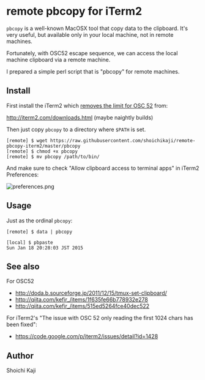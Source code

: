 # remote pbcopy for iTerm2

`pbcopy` is a well-known MacOSX tool that copy data to the clipboard.
It's very useful, but available only in your local machine, not in remote machines.

Fortunately, with OSC52 escape sequence,
we can access the local machine clipboard via a remote machine.

I prepared a simple perl script that is "pbcopy" for remote machines.

## Install

First install the iTerm2 which
[removes the limit for OSC 52](https://code.google.com/p/iterm2/issues/detail?id=1428) from:

http://iterm2.com/downloads.html (maybe naightly builds)

Then just copy `pbcopy` to a directory where `$PATH` is set.

    [remote] $ wget https://raw.githubusercontent.com/shoichikaji/remote-pbcopy-iterm2/master/pbcopy
    [remote] $ chmod +x pbcopy
    [remote] $ mv pbcopy /path/to/bin/

And make sure to check "Allow clipboard access to terminal apps" in iTerm2 Preferences:

![preferences.png](https://raw.githubusercontent.com/shoichikaji/remote-pbcopy-iterm2/master/misc/preferences.png)

## Usage

Just as the ordinal `pbcopy`:

    [remote] $ data | pbcopy

    [local] $ pbpaste
    Sun Jan 18 20:28:03 JST 2015

## See also

For OSC52

* http://doda.b.sourceforge.jp/2011/12/15/tmux-set-clipboard/
* http://qiita.com/kefir_/items/1f635fe66b778932e278
* http://qiita.com/kefir_/items/515ed5264fce40dec522

For iTerm2's "The issue with OSC 52 only reading the first 1024 chars has been fixed":

* https://code.google.com/p/iterm2/issues/detail?id=1428

## Author

Shoichi Kaji
